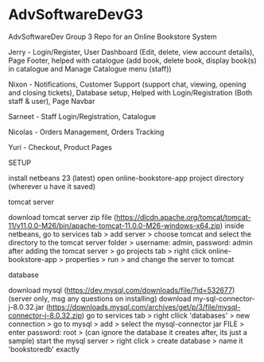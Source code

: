 # AdvSoftwareDevG3

AdvSoftwareDev Group 3
Repo for an Online Bookstore System

Jerry - Login/Register, User Dashboard (Edit, delete, view account details), Page Footer, helped with catalogue (add book, delete book, display book(s) in catalogue and Manage Catalogue menu (staff))

Nixon - Notifications, Customer Support (support chat, viewing, opening and closing tickets), Database setup, Helped with Login/Registration (Both staff & user), Page Navbar

Sarneet - Staff Login/Registration, Catalogue

Nicolas - Orders Management, Orders Tracking

Yuri - Checkout, Product Pages

SETUP

install netbeans 23 (latest)
open online-bookstore-app project directory (wherever u have it saved)

tomcat server 

download tomcat server zip file (https://dlcdn.apache.org/tomcat/tomcat-11/v11.0.0-M26/bin/apache-tomcat-11.0.0-M26-windows-x64.zip)
inside netbeans, go to services tab > add server > choose tomcat and select the directory to the tomcat server folder > username: admin, password: admin
after adding the tomcat server > go projects tab > right click online-bookstore-app > properties > run > and change the server to tomcat

database

download mysql (https://dev.mysql.com/downloads/file/?id=532677) (server only, msg any questions on installing)
download my-sql-connector-j-8.0.32.jar (https://downloads.mysql.com/archives/get/p/3/file/mysql-connector-j-8.0.32.zip)
go to services tab > right cllick 'databases' > new connection > go to mysql > add > select the mysql-connector jar FILE > enter password: root > (can ignore the database it creates after, its just a sample)
start the mysql server > right click > create database > name it 'bookstoredb' exactly
